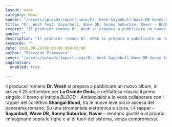 ```yaml
---
layout: news
category: News
banner: "/assets/uploads/import.news/Dr.-Wesh-Sayanbull-Wave-DB-Sonny-Suburbio-Nave.jpg"
title: "Dr. Wesh feat. Sayanbull, Wave DB, Sonny Suburbio, Naver – BLOOD – Antisocialità: video"
excerpt: "Il producer romano Dr. Wesh si prepara a pubblicare un nuovo album, in arrivo il 25 settembre per La Grande Onda, e nell’attesa rilascia il primo singolo. Il brano si intitola BLOOD – Antisocialità e lo vede collaborare con i rapper del collettivo Shangai Blood, tra le nuove leve più in ascesa del panorama romano. [&hellip"
quote: ""
description: "Il producer romano Dr. Wesh si prepara a pubblicare un nuovo album, in arrivo il 25 settembre per La Grande Onda, e nell’attesa rilascia il primo singolo. Il brano si intitola BLOOD – Antisocialità e lo vede collaborare con i rapper del collettivo Shangai Blood, tra le nuove leve più in ascesa del panorama romano. [&hellip"
keywords: ""
date: 2020-08-29T00:00:00.000+01:00
author: "Riccardo Primavera"
cover: "/assets/uploads/import.news/Dr.-Wesh-Sayanbull-Wave-DB-Sonny-Suburbio-Nave.jpg"
pagination:
  enabled: true

---
```


Il producer romano **Dr. Wesh** si prepara a pubblicare un nuovo album, in arrivo il 25 settembre per **La Grande Onda**, e nell’attesa rilascia il primo singolo. Il brano si intitola _BLOOD – Antisocialità_ e lo vede collaborare con i rapper del collettivo **Shangai Blood**, tra le nuove leve più in ascesa del panorama romano. Su una strumentale elettronica e scura, i 4 rapper – **Sayanbull**, **Wave DB**, **Sonny Suburbio**, **Naver** – rendono giustizia al proprio immaginario sopra le righe e al di fuori del sistema, senza compromessi.